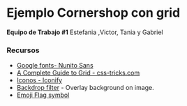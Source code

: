 # Ejemplo Cornershop con grid

**Equipo de Trabajo #1** Estefania ,Victor, Tania y Gabriel

### Recursos

* [Google fonts- Nunito Sans](https://fonts.google.com/specimen/Nunito?query=nunito)
* [A Complete Guide to Grid - css-tricks.com](https://css-tricks.com/snippets/css/complete-guide-grid/)
* [Iconos - Iconify](https://iconify.design/)
* [Backdrop filter](https://developer.mozilla.org/en-US/docs/Web/CSS/backdrop-filter) - Overlay background on image.
* [Emoji Flag symbol](https://apps.timwhitlock.info/emoji/tables/iso3166)